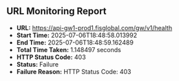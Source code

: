 ## URL Monitoring Report

- **URL:** https://api-gw1-prod1.fisglobal.com/gw/v1/health
- **Start Time:** 2025-07-06T18:48:58.013992
- **End Time:** 2025-07-06T18:48:59.162489
- **Total Time Taken:** 1.148497 seconds
- **HTTP Status Code:** 403
- **Status:** Failure
- **Failure Reason:** HTTP Status Code: 403
